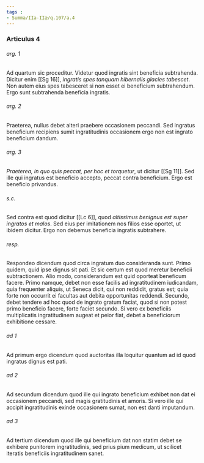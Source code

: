 ```yaml
---
tags : 
- Summa/IIa-IIæ/q.107/a.4
---
```


### Articulus 4

###### arg. 1
Ad quartum sic proceditur. Videtur quod ingratis sint beneficia subtrahenda. Dicitur enim [[Sg 16]], *ingratis spes tanquam hibernalis glacies tabescet*. Non autem eius spes tabesceret si non esset ei beneficium subtrahendum. Ergo sunt subtrahenda beneficia ingratis.

###### arg. 2
Praeterea, nullus debet alteri praebere occasionem peccandi. Sed ingratus beneficium recipiens sumit ingratitudinis occasionem ergo non est ingrato beneficium dandum.

###### arg. 3
*Praeterea, in quo quis peccat, per hoc et torquetur*, ut dicitur [[Sg 11]]. Sed ille qui ingratus est beneficio accepto, peccat contra beneficium. Ergo est beneficio privandus.

###### s.c.
Sed contra est quod dicitur [[Lc 6]], quod *altissimus benignus est super ingratos et malos*. Sed eius per imitationem nos filios esse oportet, ut ibidem dicitur. Ergo non debemus beneficia ingratis subtrahere.

###### resp.
Respondeo dicendum quod circa ingratum duo consideranda sunt. Primo quidem, quid ipse dignus sit pati. Et sic certum est quod meretur beneficii subtractionem. Alio modo, considerandum est quid oporteat beneficum facere. Primo namque, debet non esse facilis ad ingratitudinem iudicandam, quia frequenter aliquis, ut Seneca dicit, qui non reddidit, gratus est; quia forte non occurrit ei facultas aut debita opportunitas reddendi. Secundo, debet tendere ad hoc quod de ingrato gratum faciat, quod si non potest primo beneficio facere, forte faciet secundo. Si vero ex beneficiis multiplicatis ingratitudinem augeat et peior fiat, debet a beneficiorum exhibitione cessare.

###### ad 1
Ad primum ergo dicendum quod auctoritas illa loquitur quantum ad id quod ingratus dignus est pati.

###### ad 2
Ad secundum dicendum quod ille qui ingrato beneficium exhibet non dat ei occasionem peccandi, sed magis gratitudinis et amoris. Si vero ille qui accipit ingratitudinis exinde occasionem sumat, non est danti imputandum.

###### ad 3
Ad tertium dicendum quod ille qui beneficium dat non statim debet se exhibere punitorem ingratitudinis, sed prius pium medicum, ut scilicet iteratis beneficiis ingratitudinem sanet.

